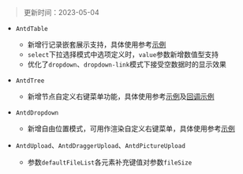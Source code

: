 > 更新时间：2023-05-04

- `AntdTable`
  - 新增行记录嵌套展示支持，具体使用参考[示例](/AntdTable-advanced#行记录数据可嵌套)
  - `select`下拉选择模式中选项定义时，`value`参数新增数值型支持
  - 优化了`dropdown`、`dropdown-link`模式下接受空数据时的显示效果

- `AntdTree`
  - 新增节点自定义右键菜单功能，具体使用参考[示例](/AntdTree#为节点添加自定义右键菜单)及[回调示例](/AntdTree#节点右键菜单回调示例)

- `AntdDropdown`
  - 新增自由位置模式，可用作渲染自定义右键菜单，具体使用参考[示例](/AntdDropdown#自由位置模式)

- `AntdUpload`、`AntdDraggerUpload`、`AntdPictureUpload`
  - 参数`defaultFileList`各元素补充键值对参数`fileSize`